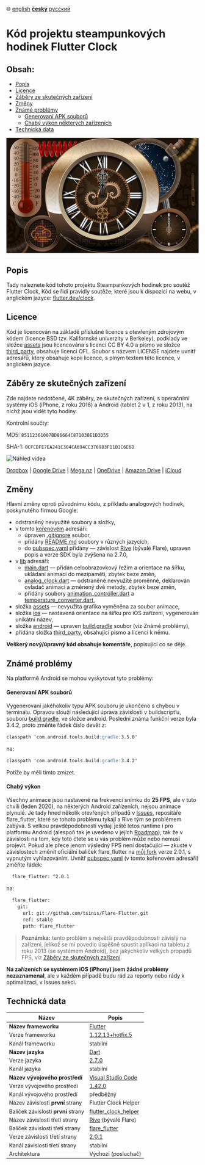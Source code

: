 ﻿:globe_with_meridians:  [english](README.md)    <u>**český**</u>    [русский](README.ru.md)

# Kód projektu steampunkových hodinek Flutter Clock

## Obsah:
* [Popis](#Popis)
* [Licence](#Licence)
* [Záběry ze skutečných zařízení](#Záběry-ze-skutečných-zařízení)
* [Změny](#Změny)
* [Známé problémy](#Známé-problémy)
  * [Generovaní APK souborů](#Generovaní-APK-souborů)
  * [Chabý výkon některých zařízeních](#Chabý-výkon)
* [Technická data](#Technická-data)

![Screenshot](screenshot.jpg)

## Popis
Tady naleznete kód tohoto projektu Steampankových hodinek pro soutěž Flutter Clock, Kód se řidí pravidly soutěže, které jsou k dispozici na webu, v anglickém jazyce: [flutter.dev/clock](https://flutter.dev/clock).

## Licence
Kód je licencován na základě příslušné licence s otevřeným zdrojovým kódem (licence BSD tzv. Kalifornské univerzity v Berkeley), podklady ve složce [assets](./assets) jsou licencována s licencí CC BY 4.0 a písmo ve složce [third_party](./third_party), obsahuje licenci OFL. Soubor s názvem LICENSE najdete uvnitř adresářů, který obsahuje kopii licence, s plným textem této licence, v anglickém jazyce.

## Záběry ze skutečných zařízení

Zde najdete nedotčené, 4K záběry, ze skutečných zařízení, s operačními systémy iOS (iPhone, z roku 2016) a Android (tablet 2 v 1, z roku 2013), na nichž jsou vidět tyto hodiny.

Kontrolní součty:

MD5: ```85112361007BD86664C871030E1D3D55```

SHA-1: ```0CFCDFE7EA241C304CA694CC376983F11B1C6E6D```

![Náhled videa](https://drive.google.com/thumbnail?authuser=0&sz=w3840&id=1MEvmXMpxN4UaGxbnPOzpHPvQ4rkUYXqv)

[Dropbox](https://www.dropbox.com/sh/artyk72v9tckws3/AAAc5q7e0c70HiCDLuuiNN9Ia?dl=0) |
[Google Drive](https://drive.google.com/open?id=1XkKovGk6c6a0NpMadtCMXMx6KAM61RPp) | [Mega.nz](https://mega.nz/#F!5UlUzKBT!NZLFHkueFZT_SJWvZf1yAQ) |
[OneDrive](https://1drv.ms/u/s!Aoc8-1_hYIfGiFPEwgpoCKerXyNC?e=TLMM3v) |
[Amazon Drive](https://www.amazon.com/clouddrive/share/gtEpUwtoJYL0UvYkvPirVcsCnrloKuaGbtxKqbrCWlr) |
[iCloud](https://www.icloud.com/iclouddrive/0BYofNXgp-nZoBJBiTW_gIJlg#20200121%5F143234)

## Změny
Hlavní změny oproti původnímu kódu, z příkladu analogových hodinek, poskynutého firmou Google:
* odstraněný nevyužité soubory a složky,
* v tomto [kořenovém](./) adresáři:
    * úpraven [.gitignore](./.gitignore) soubor,
    * přidány [README.md](./README.md) soubory v různých jazycích,
    * do [pubspec.yaml](./pubspec.yaml) přidány — závislost [Rive](https://rive.app) (bývalé Flare), upraven popis a verze SDK byla zvýšena na 2.7.0,
* v [lib](./lib) adresáři:
    * [main.dart](./lib/main.dart) — přidán celoobrazovkový řežím a orientace na šířku, ukládaní animaci do mezipaměti, zbytek beze změn,
    * [analog_clock.dart](./lib/analog_clock.dart) — odstraněné nevyužité proměnné, deklarován ovladač animaci a změnený dvě metody, zbytek beze změn,
    * přidány soubory [animation_controller.dart](./lib/animation_controller.dart) a [temperature_converter.dart](./lib/temperature_converter.dart),
* složka [assets](./assets) — nevyužita grafika vyměněna za soubor animace,
* složka [ios](./ios) — nastavená orientace na šířku pro iOS zařízeni, vygenerován unikátní název,
* složka [android](./android) — upraven [build.gradle](./android/build.gradle) soubor (viz Známé problémy),
* přidána složka [third_party](./third_party), obsahující písmo a licenci k němu.

**Veškerý nový/úpravný kód obsahuje komentáře**, popisující co se děje.
## Známé problémy
Na platformě Android se mohou vyskytovat tyto problémy:
#### Generovaní APK souborů
Vygenerovaní jakéhokoliv typu APK souboru je ukončeno s chybou v terminálu. Opravou slouží následující úprava závislosti v buildscript’u, souboru [build.gradle](./android/build.gradle), ve složce android. Poslední známa funkční verze byla 3.4.2, proto změňte řádek číslo devět z:
```markdown
classpath 'com.android.tools.build:gradle:3.5.0'
```
na:
```markdown
classpath 'com.android.tools.build:gradle:3.4.2'
```
Potíže by měli tímto zmizet.
#### Chabý výkon
Všechny animace jsou nastavené na frekvencí snímku do **25 FPS**, ale v tuto chvíli (leden 2020), na některých Android zařízeních, nejsou animace plynulé. Je tady hned několik otevřených případů v [Issues](https://github.com/2d-inc/Flare-Flutter/issues), repositáře flare_flutter, které se tohoto problému tykají a Rive tým se problémem zabývá. S velkou pravděpodobnosti vydají ještě letos runtime i pro platformu Android (alespoň tak je uvedeno v jejích [Roadmap](https://portal.productboard.com/rive/1-roadmap/c/56-android-runtime)), tak že v závislosti na tom, kdy toto čtete se u vás problém může nebo nemusí projevit. Pokud ale přece jenom výsledný FPS není dostačující — zkuste v závislostech změnit oficiální baliček flare_flutter na [můj fork](https://github.com/tsinis/flare-flutter) verze 2.0.1, s vypnutým vyhlazováním. Uvnitř [pubspec.yaml](./pubspec.yaml) (v tomto kořenovém adresáři) změňte řádek:
```markdown
  flare_flutter: ^2.0.1
```
na:
````markdown
  flare_flutter:
    git:
      url: git://github.com/tsinis/Flare-Flutter.git
      ref: stable
      path: flare_flutter
````
> **Poznámka:** tento problém s největší pravděpodobnosti závislý na zařízeni, jelikož se mi povedlo úspěšně spustit aplikaci na tabletu z roku 2013 (se systémem Android), bez jakýchkoliv velkých propadů FPS, viz [Záběry ze skutečných zařízení](#Záběry-ze-skutečných-zařízení).

**Na zařízeních se systémem iOS (iPhony) jsem žádné problémy nezaznamenal**, ale v každém případě budu rád za reporty nebo rády k optimalizaci, v Issues sekci.
## Technická data

| Název | Popis |
| ---- | ----------- |
| **Název frameworku** | [Flutter](https://flutter.dev) |
| Verze frameworku | [1.12.13+hotfix.5](https://github.com/flutter/flutter) |
| Kanál frameworku | stabilní |
| **Název jazyka** | [Dart](https://dart.dev) |
| Verze jazyka | [2.7.0](https://github.com/dart-lang) |
| Kanál jazyka | stabilní |
| **Název vývojového prostředí** | [Visual Studio Code](https://code.visualstudio.com/insiders/) |
| Verze vývojového prostředí | [1.42.0](https://github.com/microsoft/vscode) |
| Kanál vývojového prostředí | předběžný |
| Název závislosti **první** strany | Flutter Clock Helper |
| Balíček závislosti **první** strany | [flutter_clock_helper](../flutter_clock_helper) |
| Název závislosti třetí strany | [Rive](https://rive.app) (bývalé Flare) |
| Balíček závislosti třetí strany | [flare_flutter](https://pub.dev/packages/flare_flutter) |
| Verze závislosti třetí strany | [2.0.1](https://github.com/2d-inc/Flare-Flutter) |
| Kanál závislosti třetí strany | stabilní |
| Architektura | Výchozí (posluchač) |